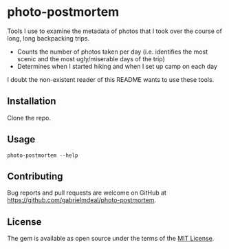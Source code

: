 # photo-postmortem

Tools I use to examine the metadata of photos that I took over the course of long, long backpacking trips.
* Counts the number of photos taken per day (i.e. identifies the most scenic and the most ugly/miserable days of the trip)
* Determines when I started hiking and when I set up camp on each day

I doubt the non-existent reader of this README wants to use these tools.

## Installation

Clone the repo.

## Usage

```photo-postmortem --help```

## Contributing

Bug reports and pull requests are welcome on GitHub at https://github.com/gabrielmdeal/photo-postmortem.

## License

The gem is available as open source under the terms of the [MIT License](http://opensource.org/licenses/MIT).
